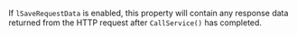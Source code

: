 ﻿If `lSaveRequestData` is enabled, this property will contain any response data returned from the HTTP request after `CallService()` has completed.